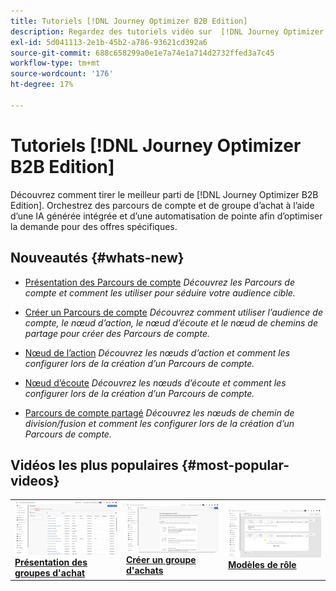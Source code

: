 ```yaml
---
title: Tutoriels [!DNL Journey Optimizer B2B Edition]
description: Regardez des tutoriels vidéo sur  [!DNL Journey Optimizer B2B Edition]. Approfondissez votre compréhension de l’orchestration des parcours de compte et de groupe d’achat, etc.
exl-id: 5d041113-2e1b-45b2-a786-93621cd392a6
source-git-commit: 688c658299a0e1e7a74e1a714d2732ffed3a7c45
workflow-type: tm+mt
source-wordcount: '176'
ht-degree: 17%

---
```


# Tutoriels [!DNL Journey Optimizer B2B Edition]

Découvrez comment tirer le meilleur parti de [!DNL Journey Optimizer B2B Edition]. Orchestrez des parcours de compte et de groupe d’achat à l’aide d’une IA générée intégrée et d’une automatisation de pointe afin d’optimiser la demande pour des offres spécifiques.

## Nouveautés {#whats-new}

* [Présentation des Parcours de compte](/help/account-journeys/introducing-account-journeys.md)
  _Découvrez les Parcours de compte et comment les utiliser pour séduire votre audience cible._

* [Créer un Parcours de compte](/help/account-journeys/create-an-account-journey.md)
  _Découvrez comment utiliser l’audience de compte, le nœud d’action, le nœud d’écoute et le nœud de chemins de partage pour créer des Parcours de compte._

* [Nœud de l’action](/help/account-journeys/journey-nodes/action-node.md)
  _Découvrez les nœuds d’action et comment les configurer lors de la création d’un Parcours de compte._

* [Nœud d’écoute](/help/account-journeys/journey-nodes/listen-node.md)
  _Découvrez les nœuds d’écoute et comment les configurer lors de la création d’un Parcours de compte._

* [Parcours de compte partagé](/help/account-journeys/journey-nodes/split-account-journey.md)
  _Découvrez les nœuds de chemin de division/fusion et comment les configurer lors de la création d’un Parcours de compte._

## Vidéos les plus populaires {#most-popular-videos}

<table>
<tr>
<td>
<a href="/help/buying-groups/buying-groups-overview.md"><img alt="image miniature de la vidéo « Présentation des groupes d’achat »" src="assets/buying-groups-overview.png"></a>
<div><a href="/help/buying-groups/buying-groups-overview.md"><strong>Présentation des groupes d'achat</strong></a></div>
</td>
<td>
<a href="/help/buying-groups/create-a-buying-group.md"><img alt="image de miniature de la vidéo « Créer un groupe d’achats »" src="assets/create-a-buying-group.png"></a>
<div><a href="/help/buying-groups/create-a-buying-group.md"><strong>Créer un groupe d'achats</strong></a></div>
</td>
<td>
<a href="/help/buying-groups/role-templates.md"><img alt="image miniature de la vidéo « Modèles de rôle »" src="assets/role-templates.png" /></a>
<div><a href="/help/buying-groups/role-templates.md"><strong>Modèles de rôle</strong></a></div>
</td>
</tr>
</table>

